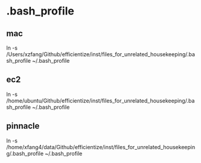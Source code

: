 # .bash_profile

## mac 
ln -s /Users/xzfang/Github/efficientize/inst/files_for_unrelated_housekeeping/.bash_profile ~/.bash_profile

## ec2 
ln -s /home/ubuntu/Github/efficientize/inst/files_for_unrelated_housekeeping/.bash_profile ~/.bash_profile

## pinnacle 
ln -s /home/xfang4/data/Github/efficientize/inst/files_for_unrelated_housekeeping/.bash_profile ~/.bash_profile
